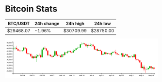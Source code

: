 # Bitcoin Stats

BTC/USDT|24h change|24h high|24h low|
|---|---|---|---|
|$29468.07|-1.96%|$30709.99|$28750.00|

<img src="./chart.svg">
